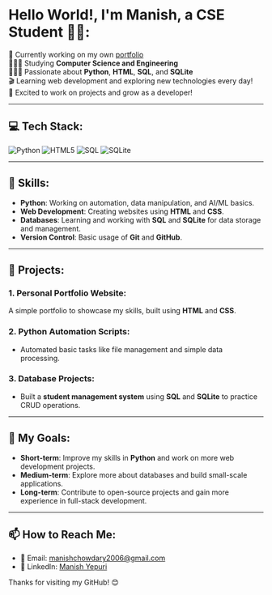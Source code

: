 

# Hello World!, I'm Manish, a CSE Student 👋🏼:
🛜 Currently working on my own [portfolio](#) <br>
👨🏼‍🎓 Studying **Computer Science and Engineering** <br>
👨🏼‍💻 Passionate about **Python**, **HTML**, **SQL**, and **SQLite** <br>
🎬 Learning web development and exploring new technologies every day! <br>
🚀 Excited to work on projects and grow as a developer!

---

## 💻 Tech Stack:
![Python](https://img.shields.io/badge/python-%233776AB.svg?style=for-the-badge&logo=python&logoColor=white) ![HTML5](https://img.shields.io/badge/html5-%23E34F26.svg?style=for-the-badge&logo=html5&logoColor=white) ![SQL](https://img.shields.io/badge/sql-%23008080.svg?style=for-the-badge&logo=sql&logoColor=white) ![SQLite](https://img.shields.io/badge/sqlite-%2307405e.svg?style=for-the-badge&logo=sqlite&logoColor=white)

---

## 📝 Skills:
- **Python**: Working on automation, data manipulation, and AI/ML basics.
- **Web Development**: Creating websites using **HTML** and **CSS**.
- **Databases**: Learning and working with **SQL** and **SQLite** for data storage and management.
- **Version Control**: Basic usage of **Git** and **GitHub**.

---

## 🚀 Projects:
### 1. **Personal Portfolio Website**:
A simple portfolio to showcase my skills, built using **HTML** and **CSS**.

### 2. **Python Automation Scripts**:
- Automated basic tasks like file management and simple data processing.
  
### 3. **Database Projects**:
- Built a **student management system** using **SQL** and **SQLite** to practice CRUD operations.

---

## 🎯 My Goals:
- **Short-term**: Improve my skills in **Python** and work on more web development projects.
- **Medium-term**: Explore more about databases and build small-scale applications.
- **Long-term**: Contribute to open-source projects and gain more experience in full-stack development.


---

## 📫 How to Reach Me:
- 📧 Email: [manishchowdary2006@gmail.com](mailto:manishchowdary2006@gmail.com)
- 🔗 LinkedIn: [Manish Yepuri](https://www.linkedin.com/in/manish-yepuri-471940281/)

Thanks for visiting my GitHub! 😊
